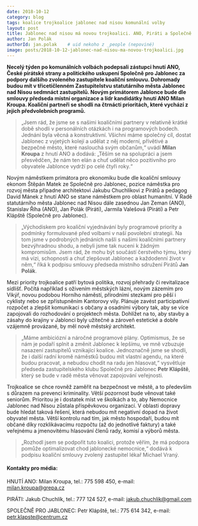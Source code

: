 ```yaml
---
date: 2018-10-12
category: blog
tags: koalice trojkoalice jablonec nad nisou komunální volby
layout: post
title: Jablonec nad nisou má novou trojkoalici. ANO, Piráti a Společně pro Jablonec podepsali ve čtvrtek 11. října koaliční smlouvu
author: Jan Polák
authorId: jan.polak    # uid nekoho z _people (nepoviné)
image: posts/2018-10-12-jablonec-nad-nisou-ma-novou-trojkoalici.jpg
---
```

**Necelý týden po komunálních volbách podepsali zástupci hnutí ANO, České pirátské strany a politického uskupení Společně pro Jablonec za podpory dalšího zvoleného zastupitele koaliční smlouvu. Dohromady budou mít v třicetičlenném Zastupitelstvu statutárního města Jablonec nad Nisou sedmnáct zastupitelů. Novým primátorem Jablonce bude dle smlouvy předseda místní organizace a lídr kandidátky hnutí ANO Milan Kroupa. Koaliční partneři se shodli na čtrnácti prioritách, které vychází z jejich předvolebních programů.**

>„Jsem rád, že jsme se s našimi koaličními partnery v relativně krátké době shodli v personálních otázkách i na programových bodech. Jednání byla věcná a konstruktivní. Všichni máme společný cíl, dostat Jablonec z vyjetých kolejí a udělat z něj moderní, přívětivé a bezpečné město, které naslouchá svým občanům,“ uvádí **Milan Kroupa** z hnutí ANO a dodává: „Těším se na spolupráci a jsem přesvědčen, že nám ten elán a chuť udělat něco pozitivního pro obyvatele Jablonce vydrží po celé čtyři roky.“

Novým náměstkem primátora pro ekonomiku bude dle koaliční smlouvy ekonom Štěpán Matek ze Společně pro Jablonec, pozice náměstka pro rozvoj města připadne architektovi Jakubu Chuchlíkovi z Pirátů a pedagog David Mánek z hnutí ANO se stane náměstkem pro oblast humanitní. V Radě statutárního města Jablonec nad Nisou dále zasednou Jan Zeman (ANO), Stanislav Říha (ANO), Jan Polák (Piráti), Jarmila Valešová (Piráti) a Petr Klápště (Společně pro Jablonec).

>„Východiskem pro koaliční vyjednávání byly programové priority a podmínky formulované před volbami v naší povolební strategii. Na tom jsme v podrobných jednáních našli s našimi koaličními partnery bezvýhradnou shodu, a nebyli jsme tak nuceni k žádným kompromisům. Jsem rád, že mohu být součástí čerstvého týmu, který má vizi, schopnosti a chuť zlepšovat Jablonec a každodenní život v něm,“ říká k podpisu smlouvy předseda místního sdružení Pirátů **Jan Polák**.

Mezi priority trojkoalice patří bytová politika, rozvoj přehrady či revitalizace sídlišť. Počítá například s oživením městských lázní, novým zázemím pro Vikýř, novou podobou Horního náměstí, přírodními stezkami pro pěší i cyklisty nebo se zpřístupněním Kantorovy vily. Plánuje zavést participativní rozpočet a zlepšit komunikaci s občany a osadními výbory tak, aby se více zapojovali do rozhodování o projektech města. Dohlížet na to, aby stavby a zásahy do krajiny v Jablonci byly užitečné a zároveň estetické a dobře vzájemně provázané, by měl nově městský architekt.

>„Máme ambiciózní a náročné programové plány. Optimismus, že se nám je podaří splnit a změnit Jablonec k lepšímu, ve mně vzbuzuje nasazení zastupitelů vznikající koalice. Jednoznačně jsme se shodli, že i další radní kromě náměstků budou mít vlastní agendu, na které budou pracovat, a nebudou chodit na radu jen hlasovat,“ vysvětluje předseda zastupitelského klubu Společně pro Jablonec **Petr Klápště**, který se bude v radě města věnovat zapojování veřejnosti.

Trojkoalice se chce rovněž zaměřit na bezpečnost ve městě, a to především s důrazem na prevenci kriminality. Větší pozornost bude věnovat také seniorům. Prioritou je i dostatek míst ve školkách a to, aby Nemocnice Jablonec nad Nisou zůstala příspěvkovou organizací. V oblasti dopravy bude hledat taková řešení, která nebudou mít negativní dopad na život obyvatel města. Větší kontrolu nad tím, jak město hospodaří, budou mít občané díky rozklikávacímu rozpočtu (až do jednotlivé faktury) a také veřejnému a jmenovitému hlasování členů rady, komisí a výborů města.

>„Rozhodl jsem se podpořit tuto koalici, protože věřím, že má podpora pomůže optimalizovat chod jablonecké nemocnice,“ dodává k podpisu koaliční smlouvy zvolený zastupitel lékař Michael Vraný.

#### Kontakty pro média: ####

HNUTÍ ANO: Milan Kroupa, tel.: 775 598 450, e-mail: milan.kroupa@grepa.cz

PIRÁTI: Jakub Chuchlík, tel.: 777 124 527, e-mail: jakub.chuchlik@gmail.com

SPOLEČNĚ PRO JABLONEC: Petr Klápště, tel.: 775 614 342, e-mail: petr.klapste@centrum.cz
